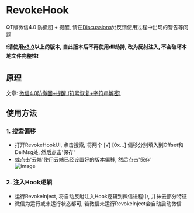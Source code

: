 # RevokeHook
QT版微信4.0 防撤回 + 提醒, 请在[Discussions](https://github.com/EEEEhex/RevokeHook/discussions/12)处反馈使用过程中出现的警告等问题  
  
❗**请使用[v3.0](https://github.com/EEEEhex/RevokeHook/releases)以上的版本, 自此版本后不再使用dll劫持, 改为反射注入, 不会破坏本地文件完整性**❗

## 原理
文章: [微信4.0防撤回+提醒 (符号恢复+字符串解密)](https://bbs.kanxue.com/thread-286611.htm)

## 使用方法
### 1. 搜索偏移
* 打开RevokeHookUI, 点击搜索, 将两个 \[√\] \[0x...\] 偏移分别填入到Offset和DelMsg处, 然后点击'保存'
* 或点击'云端'使用云端已经设置好的版本偏移, 然后点击'保存'  
![image](https://github.com/user-attachments/assets/5aedde9d-9631-484a-9a53-96a986388782)


### 2. 注入Hook逻辑
* 运行RevokeInject, 将自动反射注入Hook逻辑到微信进程中, 并抹去部分特征
* 微信为运行或未运行状态都可, 若微信未运行RevokeInject会自动启动微信

